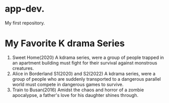 # app-dev.
 My first repository.

# My Favorite K drama Series
1. Sweet Home(2020)
   A kdrama series, were a group of people trapped in an apartment building must fight for their survival against monstrous creatures.
2. Alice in Borderland S1(2020) and S2(2022)
   A kdrama series, were a group of people who are suddenly transported to a dangerous parallel world must compete in dangerous games to survive.
3. Train to Busan(2016)
   Amidst the chaos and horror of a zombie apocalypse, a father's love for his daughter shines through. 
